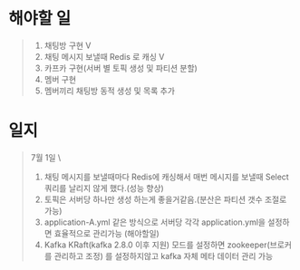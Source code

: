# 해야할 일
> 1. 채팅방 구현 V
> 2. 채팅 메시지 보낼때 Redis 로 캐싱 V
> 3. 카프카 구현(서버 별 토픽 생성 및 파티션 분할)
> 4. 멤버 구현
> 5. 멤버끼리 채팅방 동적 생성 및 목록 추가


# 일지
> 7월 1일 \
> 1. 채팅 메시지를 보낼때마다 Redis에 캐싱해서 매번 메시지를 보낼때 Select 쿼리를 날리지 않게 했다.(성능 향상)
> 2. 토픽은 서버당 하나만 생성 하는게 좋을거같음.(분산은 파티션 갯수 조절로 가능)
> 3. application-A.yml 같은 방식으로 서버당 각각 application.yml을 설정하면 효율적으로 관리가능 (해야할일) 
> 4. Kafka KRaft(kafka 2.8.0 이후 지원) 모드를 설정하면 zookeeper(브로커를 관리하고 조정) 를 설정하지않고 kafka 자체 메타 데이터 관리 가능